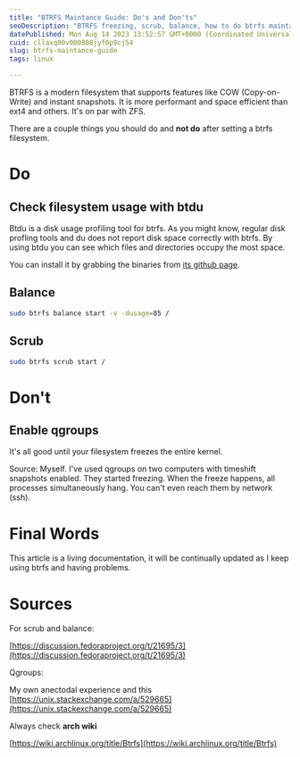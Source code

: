 ```yaml
---
title: "BTRFS Maintance Guide: Do's and Don'ts"
seoDescription: "BTRFS freezing, scrub, balance, how to do btrfs maintance."
datePublished: Mon Aug 14 2023 13:52:57 GMT+0000 (Coordinated Universal Time)
cuid: cllaxq00v000808jyf0p9cj54
slug: btrfs-maintance-guide
tags: linux

---
```


BTRFS is a modern filesystem that supports features like COW (Copy-on-Write) and instant snapshots. It is more performant and space efficient than ext4 and others. It's on par with ZFS.

There are a couple things you should do and **not do** after setting a btrfs filesystem.

# Do

## Check filesystem usage with btdu

Btdu is a disk usage profiling tool for btrfs. As you might know, regular disk profling tools and du does not report disk space correctly with btrfs. By using btdu you can see which files and directories occupy the most space.

You can install it by grabbing the binaries from [its github page](https://github.com/CyberShadow/btdu/).

## Balance

```bash
sudo btrfs balance start -v -dusage=85 /
```

## Scrub

```bash
sudo btrfs scrub start /
```

# Don't

## Enable qgroups

It's all good until your filesystem freezes the entire kernel.

Source: Myself. I've used qgroups on two computers with timeshift snapshots enabled. They started freezing. When the freeze happens, all processes simultaneously hang. You can't even reach them by network (ssh).

# Final Words

This article is a living documentation, it will be continually updated as I keep using btrfs and having problems.

# Sources

For scrub and balance:

[https://discussion.fedoraproject.org/t/21695/3](https://discussion.fedoraproject.org/t/21695/3)

Qgroups:

My own anectodal experience and this [https://unix.stackexchange.com/a/529665](https://unix.stackexchange.com/a/529665)

Always check **arch wiki**

[https://wiki.archlinux.org/title/Btrfs](https://wiki.archlinux.org/title/Btrfs)